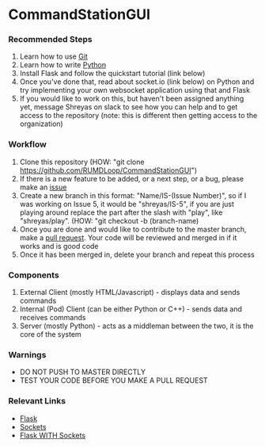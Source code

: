 CommandStationGUI
=================

### Recommended Steps

1. Learn how to use [Git](https://www.codecademy.com/learn/learn-git)
2. Learn how to write [Python](https://www.codecademy.com/learn/python)
2. Install Flask and follow the quickstart tutorial (link below)
3. Once you've done that, read about socket.io (link below) on Python and try implementing your own websocket application using that and Flask
4. If you would like to work on this, but haven't been assigned anything yet, message Shreyas on slack to see how you can help and to get access to the repository (note: this is different then getting access to the organization)

### Workflow
 
1. Clone this repository (HOW: "git clone https://github.com/RUMDLoop/CommandStationGUI")
2. If there is a new feature to be added, or a next step, or a bug, please make an [issue](https://help.github.com/articles/creating-an-issue/)
3. Create a new branch in this format: "Name/IS-(Issue Number)", so if I was working on Issue 5, it would be "shreyas/IS-5", if you are just playing around replace the part after the slash with "play", like "shreyas/play". (HOW: "git checkout -b (branch-name)
4. Once you are done and would like to contribute to the master branch, make a [pull request](https://help.github.com/articles/creating-a-pull-request/). Your code will be reviewed and merged in if it works and is good code
5. Once it has been merged in, delete your branch and repeat this process

### Components
1. External Client (mostly HTML/Javascript) - displays data and sends commands
2. Internal (Pod) Client (can be either Python or C++) - sends data and receives commands
3. Server (mostly Python) - acts as a middleman between the two, it is the core of the system

### Warnings

* DO NOT PUSH TO MASTER DIRECTLY
* TEST YOUR CODE BEFORE YOU MAKE A PULL REQUEST

### Relevant Links

* [Flask](http://flask.pocoo.org/docs/0.10/quickstart/)
* [Sockets](http://python-socketio.readthedocs.org/en/latest/)
* [Flask WITH Sockets](https://flask-socketio.readthedocs.org/en/latest/)
